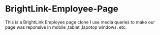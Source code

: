 # BrightLink-Employee-Page
This is a BrightLink Employee page clone I use media queries to make our page was reponsive in mobile ,tablet ,lapotop windows. etc.
